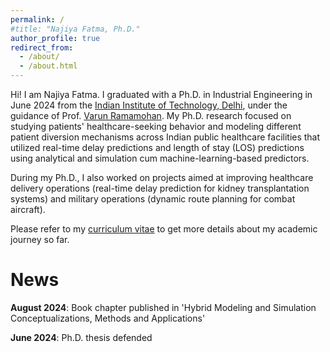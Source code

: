 ```yaml
---
permalink: /
#title: "Najiya Fatma, Ph.D."
author_profile: true
redirect_from: 
  - /about/
  - /about.html
---
```


Hi! I am Najiya Fatma. I graduated with a Ph.D. in Industrial Engineering in June 2024 from the [Indian Institute of Technology, Delhi](https://home.iitd.ac.in/), under the guidance of Prof. [Varun Ramamohan](https://web.iitd.ac.in/~varunr/). My Ph.D. research focused on studying patients' healthcare-seeking behavior and modeling different patient diversion mechanisms across Indian public healthcare facilities that utilized real-time delay predictions and length of stay (LOS) predictions using analytical and simulation cum machine-learning-based predictors. 

During my Ph.D., I also worked on projects aimed at improving healthcare delivery operations (real-time delay prediction for kidney transplantation systems) and military operations (dynamic route planning for combat aircraft).

Please refer to my [curriculum vitae](https://drive.google.com/file/d/1Xsk0nvcldQVAhom8ZkF6-xZK-C1y5Z4S/view?usp=sharing) to get more details about my academic journey so far.  


News
======

**August 2024**: Book chapter published in 'Hybrid Modeling and Simulation Conceptualizations, Methods and Applications'

**June 2024**: Ph.D. thesis defended
